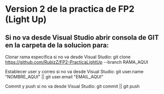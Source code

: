 Version 2 de la practica de FP2 (Light Up)
=

Si no va desde Visual Studio abrir consola de GIT en la carpeta de la solucion para:
-

Clonar rama especifica si no va desde Visual Studio: git clone https://github.com/RubizZ/FP2-PracticaLightUp --branch RAMA_AQUI

Establecer user y correo si no va desde Visual Studio: git user.name "NOMBRE_AQUI" || git user.email "EMAIL_AQUI"

Commit y push si no va desde Visual Studio: git commit || git push
